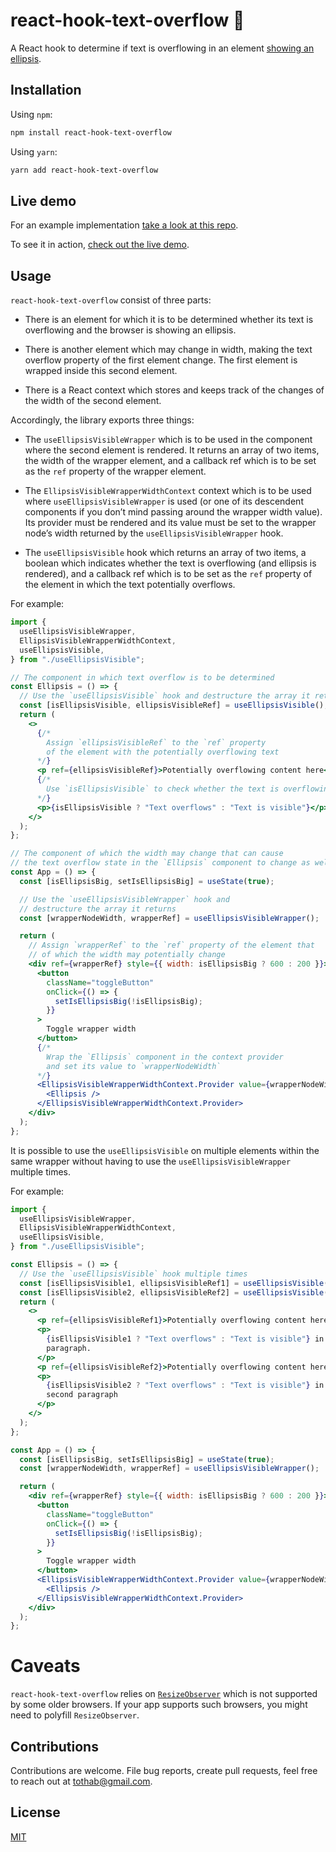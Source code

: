 # react-hook-text-overflow :potable_water:

A React hook to determine if text is overflowing in an element [showing an ellipsis](https://developer.mozilla.org/en-US/docs/Web/CSS/text-overflow).

## Installation

Using `npm`:

```sh
npm install react-hook-text-overflow
```

Using `yarn`:

```sh
yarn add react-hook-text-overflow
```

## Live demo

For an example implementation [take a look at this repo](https://github.com/bence-toth/ellipsis-visible-experiment).

To see it in action, [check out the live demo](https://bence-toth.github.io/ellipsis-visible-experiment/).

## Usage

`react-hook-text-overflow` consist of three parts:

- There is an element for which it is to be determined whether its text is overflowing and the browser is showing an ellipsis.

- There is another element which may change in width, making the text overflow property of the first element change. The first element is wrapped inside this second element.

- There is a React context which stores and keeps track of the changes of the width of the second element.

Accordingly, the library exports three things:

- The `useEllipsisVisibleWrapper` which is to be used in the component where the second element is rendered. It returns an array of two items, the width of the wrapper element, and a callback ref which is to be set as the `ref` property of the wrapper element.

- The `EllipsisVisibleWrapperWidthContext` context which is to be used where `useEllipsisVisibleWrapper` is used (or one of its descendent components if you don’t mind passing around the wrapper width value). Its provider must be rendered and its value must be set to the wrapper node’s width returned by the `useEllipsisVisibleWrapper` hook.

- The `useEllipsisVisible` hook which returns an array of two items, a boolean which indicates whether the text is overflowing (and ellipsis is rendered), and a callback ref which is to be set as the `ref` property of the element in which the text potentially overflows.

For example:

```jsx
import {
  useEllipsisVisibleWrapper,
  EllipsisVisibleWrapperWidthContext,
  useEllipsisVisible,
} from "./useEllipsisVisible";

// The component in which text overflow is to be determined
const Ellipsis = () => {
  // Use the `useEllipsisVisible` hook and destructure the array it returns
  const [isEllipsisVisible, ellipsisVisibleRef] = useEllipsisVisible();
  return (
    <>
      {/*
        Assign `ellipsisVisibleRef` to the `ref` property
        of the element with the potentially overflowing text
      */}
      <p ref={ellipsisVisibleRef}>Potentially overflowing content here</p>
      {/*
        Use `isEllipsisVisible` to check whether the text is overflowing
      */}
      <p>{isEllipsisVisible ? "Text overflows" : "Text is visible"}</p>
    </>
  );
};

// The component of which the width may change that can cause
// the text overflow state in the `Ellipsis` component to change as well
const App = () => {
  const [isEllipsisBig, setIsEllipsisBig] = useState(true);

  // Use the `useEllipsisVisibleWrapper` hook and
  // destructure the array it returns
  const [wrapperNodeWidth, wrapperRef] = useEllipsisVisibleWrapper();

  return (
    // Assign `wrapperRef` to the `ref` property of the element that
    // of which the width may potentially change
    <div ref={wrapperRef} style={{ width: isEllipsisBig ? 600 : 200 }}>
      <button
        className="toggleButton"
        onClick={() => {
          setIsEllipsisBig(!isEllipsisBig);
        }}
      >
        Toggle wrapper width
      </button>
      {/*
        Wrap the `Ellipsis` component in the context provider
        and set its value to `wrapperNodeWidth`
      */}
      <EllipsisVisibleWrapperWidthContext.Provider value={wrapperNodeWidth}>
        <Ellipsis />
      </EllipsisVisibleWrapperWidthContext.Provider>
    </div>
  );
};
```

It is possible to use the `useEllipsisVisible` on multiple elements within the same wrapper without having to use the `useEllipsisVisibleWrapper` multiple times.

For example:

```jsx
import {
  useEllipsisVisibleWrapper,
  EllipsisVisibleWrapperWidthContext,
  useEllipsisVisible,
} from "./useEllipsisVisible";

const Ellipsis = () => {
  // Use the `useEllipsisVisible` hook multiple times
  const [isEllipsisVisible1, ellipsisVisibleRef1] = useEllipsisVisible();
  const [isEllipsisVisible2, ellipsisVisibleRef2] = useEllipsisVisible();
  return (
    <>
      <p ref={ellipsisVisibleRef1}>Potentially overflowing content here</p>
      <p>
        {isEllipsisVisible1 ? "Text overflows" : "Text is visible"} in the first
        paragraph.
      </p>
      <p ref={ellipsisVisibleRef2}>Potentially overflowing content here</p>
      <p>
        {isEllipsisVisible2 ? "Text overflows" : "Text is visible"} in the
        second paragraph
      </p>
    </>
  );
};

const App = () => {
  const [isEllipsisBig, setIsEllipsisBig] = useState(true);
  const [wrapperNodeWidth, wrapperRef] = useEllipsisVisibleWrapper();

  return (
    <div ref={wrapperRef} style={{ width: isEllipsisBig ? 600 : 200 }}>
      <button
        className="toggleButton"
        onClick={() => {
          setIsEllipsisBig(!isEllipsisBig);
        }}
      >
        Toggle wrapper width
      </button>
      <EllipsisVisibleWrapperWidthContext.Provider value={wrapperNodeWidth}>
        <Ellipsis />
      </EllipsisVisibleWrapperWidthContext.Provider>
    </div>
  );
};
```

# Caveats

`react-hook-text-overflow` relies on [`ResizeObserver`](https://developer.mozilla.org/en-US/docs/Web/API/ResizeObserver) which is not supported by some older browsers. If your app supports such browsers, you might need to polyfill `ResizeObserver`.

## Contributions

Contributions are welcome. File bug reports, create pull requests, feel free to reach out at tothab@gmail.com.

## License

[MIT](./LICENSE)
